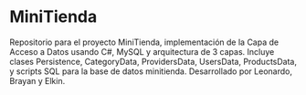 # MiniTienda
Repositorio para el proyecto MiniTienda, implementación de la Capa de Acceso a Datos usando C#, MySQL y arquitectura de 3 capas. Incluye clases Persistence, CategoryData, ProvidersData, UsersData, ProductsData, y scripts SQL para la base de datos minitienda. Desarrollado por Leonardo, Brayan y Elkin.
